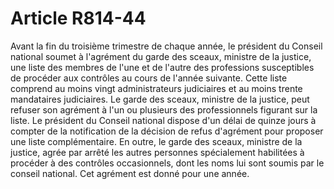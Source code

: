 # Article R814-44

Avant la fin du troisième trimestre de chaque année, le président du Conseil national soumet à l'agrément du garde des sceaux, ministre de la justice, une liste des membres de l'une et de l'autre des professions susceptibles de procéder aux contrôles au cours de l'année suivante. Cette liste comprend au moins vingt administrateurs judiciaires et au moins trente mandataires judiciaires.   Le garde des sceaux, ministre de la justice, peut refuser son agrément à l'un ou plusieurs des professionnels figurant sur la liste. Le président du Conseil national dispose d'un délai de quinze jours à compter de la notification de la décision de refus d'agrément pour proposer une liste complémentaire.   En outre, le garde des sceaux, ministre de la justice, agrée par arrêté les autres personnes spécialement habilitées à procéder à des contrôles occasionnels, dont les noms lui sont soumis par le conseil national. Cet agrément est donné pour une année.